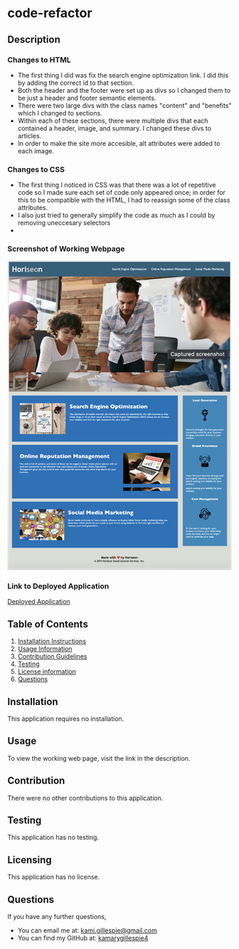 # code-refactor

## Description

### Changes to HTML

- The first thing I did was fix the search engine optimization link. I did this by adding the correct id to that section.
- Both the header and the footer were set up as divs so I changed them to be just a header and footer semantic elements.
- There were two large divs with the class names "content" and "benefits" which I changed to sections.
- Within each of these sections, there were multiple divs that each contained a header, image, and summary. I changed these divs to articles.
- In order to make the site more accesible, alt attributes were added to each image.

### Changes to CSS

- The first thing I noticed in CSS was that there was a lot of repetitive code so I made sure each set of code only appeared once; in order for this to be compatible with the HTML, I had to reassign some of the class attributes.
- I also just tried to generally simplify the code as much as I could by removing uneccesary selectors
-
### Screenshot of Working Webpage

![Screenshot of working webpage](assets/images/workingwebpage.jpg)

### Link to Deployed Application

[Deployed Application](https://kamarygillespie4.github.io/code-refactor/)

## Table of Contents

1.  [Installation Instructions](#installation)
2.  [Usage Information](#usage)
3.  [Contribution Guidelines](#contribution)
4.  [Testing](#testing)
5.  [License information](#Licensing)
6.  [Questions](#questions)

## Installation

This application requires no installation.

## Usage

To view the working web page, visit the link in the description.

## Contribution

There were no other contributions to this application.

## Testing

This application has no testing.

## Licensing

This application has no license.

## Questions

If you have any further questions,

- You can email me at: kami.gillespie@gmail.com
- You can find my GitHub at: [kamarygillespie4](https://github.com/kamarygillespie4)




